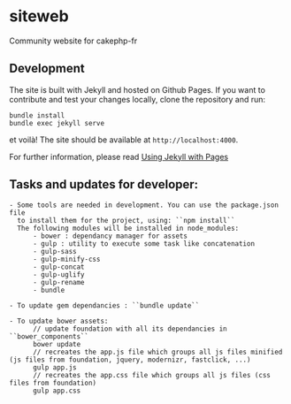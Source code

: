 siteweb
=======

Community website for cakephp-fr

## Development

The site is built with Jekyll and hosted on Github Pages.
If you want to contribute and test your changes locally, clone the repository and run:

```
bundle install
bundle exec jekyll serve
```

et voilà! The site should be available at `http://localhost:4000`.

For further information, please read [Using Jekyll with Pages](https://help.github.com/articles/using-jekyll-with-pages/)

## Tasks and updates for developer:

    - Some tools are needed in development. You can use the package.json file
      to install them for the project, using: ``npm install``
      The following modules will be installed in node_modules:
          - bower : dependancy manager for assets
          - gulp : utility to execute some task like concatenation
          - gulp-sass
          - gulp-minify-css
          - gulp-concat
          - gulp-uglify
          - gulp-rename
          - bundle

    - To update gem dependancies : ``bundle update``

    - To update bower assets:     
          // update foundation with all its dependancies in ``bower_components``
          bower update
          // recreates the app.js file which groups all js files minified (js files from foundation, jquery, modernizr, fastclick, ...)
          gulp app.js
          // recreates the app.css file which groups all js files (css files from foundation)
          gulp app.css
